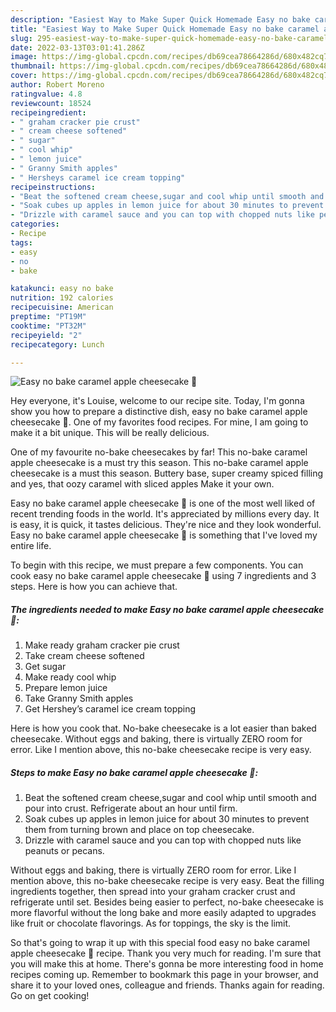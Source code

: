 ```yaml
---
description: "Easiest Way to Make Super Quick Homemade Easy no bake caramel apple cheesecake 🍏"
title: "Easiest Way to Make Super Quick Homemade Easy no bake caramel apple cheesecake 🍏"
slug: 295-easiest-way-to-make-super-quick-homemade-easy-no-bake-caramel-apple-cheesecake
date: 2022-03-13T03:01:41.286Z
image: https://img-global.cpcdn.com/recipes/db69cea78664286d/680x482cq70/easy-no-bake-caramel-apple-cheesecake-recipe-main-photo.jpg
thumbnail: https://img-global.cpcdn.com/recipes/db69cea78664286d/680x482cq70/easy-no-bake-caramel-apple-cheesecake-recipe-main-photo.jpg
cover: https://img-global.cpcdn.com/recipes/db69cea78664286d/680x482cq70/easy-no-bake-caramel-apple-cheesecake-recipe-main-photo.jpg
author: Robert Moreno
ratingvalue: 4.8
reviewcount: 18524
recipeingredient:
- " graham cracker pie crust"
- " cream cheese softened"
- " sugar"
- " cool whip"
- " lemon juice"
- " Granny Smith apples"
- " Hersheys caramel ice cream topping"
recipeinstructions:
- "Beat the softened cream cheese,sugar and cool whip until smooth and pour into crust. Refrigerate about an hour until firm."
- "Soak cubes up apples in lemon juice for about 30 minutes to prevent them from turning brown and place on top cheesecake."
- "Drizzle with caramel sauce and you can top with chopped nuts like peanuts or pecans."
categories:
- Recipe
tags:
- easy
- no
- bake

katakunci: easy no bake 
nutrition: 192 calories
recipecuisine: American
preptime: "PT19M"
cooktime: "PT32M"
recipeyield: "2"
recipecategory: Lunch

---
```



![Easy no bake caramel apple cheesecake 🍏](https://img-global.cpcdn.com/recipes/db69cea78664286d/680x482cq70/easy-no-bake-caramel-apple-cheesecake-recipe-main-photo.jpg)

Hey everyone, it's Louise, welcome to our recipe site. Today, I'm gonna show you how to prepare a distinctive dish, easy no bake caramel apple cheesecake 🍏. One of my favorites food recipes. For mine, I am going to make it a bit unique. This will be really delicious.

One of my favourite no-bake cheesecakes by far! This no-bake caramel apple cheesecake is a must try this season. This no-bake caramel apple cheesecake is a must this season. Buttery base, super creamy spiced filling and yes, that oozy caramel with sliced apples Make it your own.

Easy no bake caramel apple cheesecake 🍏 is one of the most well liked of recent trending foods in the world. It's appreciated by millions every day. It is easy, it is quick, it tastes delicious. They're nice and they look wonderful. Easy no bake caramel apple cheesecake 🍏 is something that I've loved my entire life.


To begin with this recipe, we must prepare a few components. You can cook easy no bake caramel apple cheesecake 🍏 using 7 ingredients and 3 steps. Here is how you can achieve that.

<!--inarticleads1-->

##### The ingredients needed to make Easy no bake caramel apple cheesecake 🍏:

1. Make ready  graham cracker pie crust
1. Take  cream cheese softened
1. Get  sugar
1. Make ready  cool whip
1. Prepare  lemon juice
1. Take  Granny Smith apples
1. Get  Hershey’s caramel ice cream topping


Here is how you cook that. No-bake cheesecake is a lot easier than baked cheesecake. Without eggs and baking, there is virtually ZERO room for error. Like I mention above, this no-bake cheesecake recipe is very easy. 

<!--inarticleads2-->

##### Steps to make Easy no bake caramel apple cheesecake 🍏:

1. Beat the softened cream cheese,sugar and cool whip until smooth and pour into crust. Refrigerate about an hour until firm.
1. Soak cubes up apples in lemon juice for about 30 minutes to prevent them from turning brown and place on top cheesecake.
1. Drizzle with caramel sauce and you can top with chopped nuts like peanuts or pecans.


Without eggs and baking, there is virtually ZERO room for error. Like I mention above, this no-bake cheesecake recipe is very easy. Beat the filling ingredients together, then spread into your graham cracker crust and refrigerate until set. Besides being easier to perfect, no-bake cheesecake is more flavorful without the long bake and more easily adapted to upgrades like fruit or chocolate flavorings. As for toppings, the sky is the limit. 

So that's going to wrap it up with this special food easy no bake caramel apple cheesecake 🍏 recipe. Thank you very much for reading. I'm sure that you will make this at home. There's gonna be more interesting food in home recipes coming up. Remember to bookmark this page in your browser, and share it to your loved ones, colleague and friends. Thanks again for reading. Go on get cooking!
